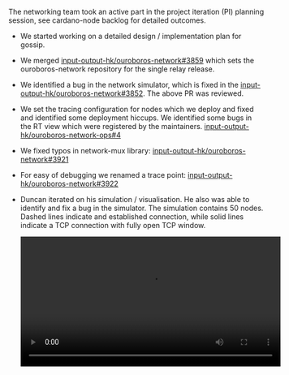 The networking team took an active part in the project iteration (PI) planning
session, see cardano-node backlog for detailed outcomes.


* We started working on a detailed design / implementation plan for gossip.  

* We merged [input-output-hk/ouroboros-network#3859](https://github.com/input-output-hk/ouroboros-network/pull/3859) which
  sets the ouroboros-network repository for the single relay release.

* We identified a bug in the network simulator, which is fixed in the
  [input-output-hk/ouroboros-network#3852](https://github.com/input-output-hk/ouroboros-network/pull/3852).
  The above PR was reviewed.

* We set the tracing configuration for nodes which we deploy and fixed and
  identified some deployment hiccups.  We identified some bugs in the RT view
  which were registered by the maintainers.
  [input-output-hk/ouroboros-network-ops#4](https://github.com/input-output-hk/ouroboros-network-ops/pull/4)

* We fixed typos in network-mux library:
  [input-output-hk/ouroboros-network#3921](https://github.com/input-output-hk/ouroboros-network/pull/3921)

* For easy of debugging we renamed a trace point:
  [input-output-hk/ouroboros-network#3922](https://github.com/input-output-hk/ouroboros-network/pull/3922) 

* Duncan iterated on his simulation / visualisation.  He also was able to
  identify and fix a bug in the simulator.  The simulation contains 50 nodes.
  Dashed lines indicate and established connection, while solid lines indicate
  a TCP connection with fully open TCP window.

  <video width=512 controls>
    <source src="/images/p2p-relay3.mp4" type="video/mp4">
  </video>
